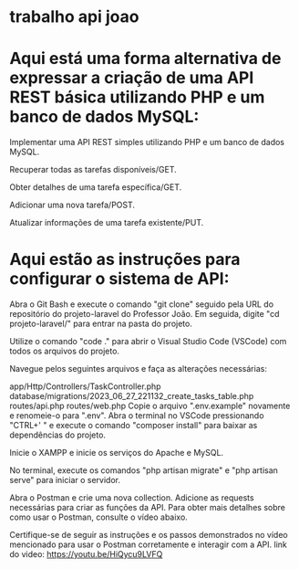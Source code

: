 # trabalho api joao
# Aqui está uma forma alternativa de expressar a criação de uma API REST básica utilizando PHP e um banco de dados MySQL:

Implementar uma API REST simples utilizando PHP e um banco de dados MySQL.

Recuperar todas as tarefas disponíveis/GET.

Obter detalhes de uma tarefa específica/GET.

Adicionar uma nova tarefa/POST.

Atualizar informações de uma tarefa existente/PUT.

# Aqui estão as instruções para configurar o sistema de API:

Abra o Git Bash e execute o comando "git clone" seguido pela URL do repositório do projeto-laravel do Professor João. Em seguida, digite "cd projeto-laravel/" para entrar na pasta do projeto.

Utilize o comando "code ." para abrir o Visual Studio Code (VSCode) com todos os arquivos do projeto.

Navegue pelos seguintes arquivos e faça as alterações necessárias:

app/Http/Controllers/TaskController.php
database/migrations/2023_06_27_221132_create_tasks_table.php
routes/api.php
routes/web.php
Copie o arquivo ".env.example" novamente e renomeie-o para ".env". Abra o terminal no VSCode pressionando "CTRL+' " e execute o comando "composer install" para baixar as dependências do projeto.

Inicie o XAMPP e inicie os serviços do Apache e MySQL.

No terminal, execute os comandos "php artisan migrate" e "php artisan serve" para iniciar o servidor.

Abra o Postman e crie uma nova collection. Adicione as requests necessárias para criar as funções da API. Para obter mais detalhes sobre como usar o Postman, consulte o vídeo abaixo.

Certifique-se de seguir as instruções e os passos demonstrados no vídeo mencionado para usar o Postman corretamente e interagir com a API.
link do video: https://youtu.be/HiQycu9LVFQ
